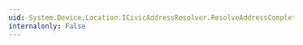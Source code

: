 ```yaml
---
uid: System.Device.Location.ICivicAddressResolver.ResolveAddressCompleted
internalonly: False
---
```

